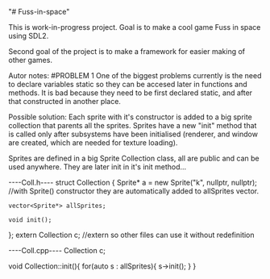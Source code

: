 "# Fuss-in-space" 


This is work-in-progress project.
Goal is to make a cool game Fuss in space using SDL2.

Second goal of the project is to make a framework for easier making of other games.


Autor notes:
#PROBLEM 1
One of the biggest problems currently is the need to declare variables static so they can be accesed later in functions and methods.
It is bad because they need to be first declared static, and after that constructed in another place.

Possible solution:
Each sprite with it's constructor is added to a big sprite collection that parents all the sprites.
Sprites have a new "init" method that is called only after subsystems have been initialised (renderer, and window are created, which are needed for texture loading).

Sprites are defined in a big Sprite Collection class, all are public and can be used anywhere.
They are later init in it's init method...

----Coll.h----
struct Collection {
	Sprite* a = new Sprite("k", nullptr, nullptr); //with Sprite() constructor they are automatically added to allSprites vector.

    vector<Sprite*> allSprites;

    void init();

};
extern Collection c; //extern so other files can use it without redefinition

----Coll.cpp----
Collection c;

void Collection::init(){
    for(auto s : allSprites){
        s->init();
    }
}

